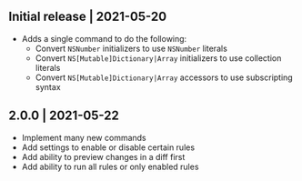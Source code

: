 ## Initial release | 2021-05-20
- Adds a single command to do the following:
  - Convert `NSNumber` initializers to use `NSNumber` literals
  - Convert `NS[Mutable]Dictionary|Array` initializers to use collection literals
  - Convert `NS[Mutable]Dictionary|Array` accessors to use subscripting syntax

## 2.0.0 | 2021-05-22
- Implement many new commands
- Add settings to enable or disable certain rules
- Add ability to preview changes in a diff first
- Add ability to run all rules or only enabled rules
